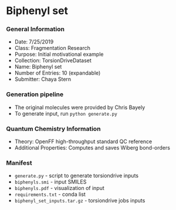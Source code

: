 # Biphenyl set

### General Information
 - Date: 7/25/2019
 - Class: Fragmentation Research
 - Purpose: Initial motivational example
 - Collection: TorsionDriveDataset
 - Name: Biphenyl set
 - Number of Entries: 10 (expandable)
 - Submitter: Chaya Stern

### Generation pipeline
 - The original molecules were provided by Chris Bayely
 - To generate input, run `python generate.py`
 
### Quantum Chemistry Information
 - Theory: OpenFF high-throughput standard QC reference
 - Additional Properties: Computes and saves Wiberg bond-orders
 
### Manifest
* `generate.py` - script to generate torsiondrive inputs
* `biphenyls.smi` - input SMILES 
* `biphenyls.pdf` - visualization of input
* `requirements.txt` - conda list
* `biphenyl_set_inputs.tar.gz` - torsiondrive jobs inputs
